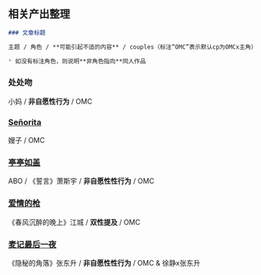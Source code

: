 ## 相关产出整理

```markdown
### 文章标题

主题 / 角色 / **可能引起不适的内容** / couples（标注“OMC”表示默认cp为OMCx主角）

* 如没有标注角色，则说明**非角色指向**同人作品
```

### 处处吻
小妈 / **非自愿性行为** / OMC

### [Señorita](https://github.com/likeasupernova/melodramma/blob/Qin-Hao/Se%C3%B1orita.md)
嫂子 / OMC

### [亭亭如盖](https://github.com/likeasupernova/melodramma/blob/Qin-Hao/%E4%BA%AD%E4%BA%AD%E5%A6%82%E7%9B%96.md)
ABO / 《誓言》萧斯宇 / **非自愿性性行为** / OMC

### [爱情的枪](https://github.com/likeasupernova/melodramma/blob/Qin-Hao/%E7%88%B1%E6%83%85%E7%9A%84%E6%9E%AA.md)
《春风沉醉的晚上》江城 / **双性提及** / OMC

### [麦记最后一夜](https://github.com/likeasupernova/melodramma/blob/Qin-Hao/%E9%BA%A6%E8%AE%B0%E6%9C%80%E5%90%8E%E4%B8%80%E5%A4%9C.md)
《隐秘的角落》张东升 / **非自愿性性行为** / OMC & 徐静x张东升
